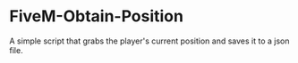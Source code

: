 # FiveM-Obtain-Position
A simple script that grabs the player's current position and saves it to a json file.
